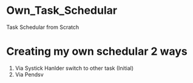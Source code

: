 # Own_Task_Schedular
Task Schedular from Scratch 

# Creating my own schedular 2 ways 
1. Via Systick Hanlder switch to other task (Initial)
2. Via Pendsv 
